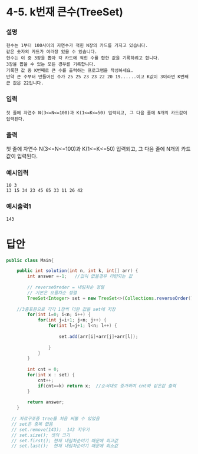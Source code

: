 # 4-5. k번재 큰수(TreeSet)
### 설명
    현수는 1부터 100사이의 자연수가 적힌 N장의 카드를 가지고 있습니다. 
    같은 숫자의 카드가 여러장 있을 수 있습니다.
    현수는 이 중 3장을 뽑아 각 카드에 적힌 수를 합한 값을 기록하려고 합니다. 
    3장을 뽑을 수 있는 모든 경우를 기록합니다.
    기록한 값 중 K번째로 큰 수를 출력하는 프로그램을 작성하세요.
    만약 큰 수부터 만들어진 수가 25 25 23 23 22 20 19......이고 K값이 3이라면 K번째 큰 값은 22입니다.


### 입력
    첫 줄에 자연수 N(3<=N<=100)과 K(1<=K<=50) 입력되고, 그 다음 줄에 N개의 카드값이 입력된다.

### 출력
첫 줄에 자연수 N(3<=N<=100)과 K(1<=K<=50) 입력되고, 그 다음 줄에 N개의 카드값이 입력된다.

    
### 예시입력
```
10 3
13 15 34 23 45 65 33 11 26 42
```
### 예시출력1
```
143
```

# 답안
```java
public class Main{

	public int solution(int n, int k, int[] arr) {
		int answer =-1;   //값이 없을경우 리턴되는 값
		
		// reverseOreder = 내림차순 정렬 
		// 기본은 오름차순 정렬
		TreeSet<Integer> set = new TreeSet<>(Collections.reverseOrder());
		
    //3중포문으로 각각 1장씩 더한 값을 set에 저장
		for(int i=0; i<n; i++) {
			for(int j=i+1; j<n; j++) {
				for(int l=j+1; l<n; l++) {
					
					set.add(arr[i]+arr[j]+arr[l]);
					
				}
			}
		}
    
		int cnt = 0;
		for(int x : set) {
			cnt++;
			if(cnt==k) return x;  //순서대로 증가하며 cnt와 같은값 출력
		}
		
		return answer;
	}
  
  // 자료구조중 tree를 처음 써볼 수 있었음
  // set은 중복 없음
  // set.remove(143);  143 지우기
  // set.size(); 셋의 크기
  // set.first(); 현재 내림차순이기 때문에 최고값
  // set.last();  현재 내림차순이기 때문에 최소값
  
  ```
